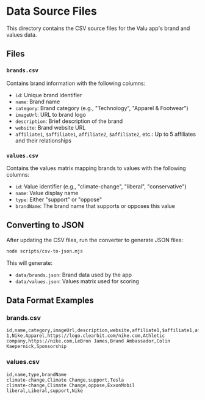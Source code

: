 # Data Source Files

This directory contains the CSV source files for the Valu app's brand and values data.

## Files

### `brands.csv`
Contains brand information with the following columns:
- `id`: Unique brand identifier
- `name`: Brand name
- `category`: Brand category (e.g., "Technology", "Apparel & Footwear")
- `imageUrl`: URL to brand logo
- `description`: Brief description of the brand
- `website`: Brand website URL
- `affiliate1`, `$affiliate1`, `affiliate2`, `$affiliate2`, etc.: Up to 5 affiliates and their relationships

### `values.csv`
Contains the values matrix mapping brands to values with the following columns:
- `id`: Value identifier (e.g., "climate-change", "liberal", "conservative")
- `name`: Value display name
- `type`: Either "support" or "oppose"
- `brandName`: The brand name that supports or opposes this value

## Converting to JSON

After updating the CSV files, run the converter to generate JSON files:

```bash
node scripts/csv-to-json.mjs
```

This will generate:
- `data/brands.json`: Brand data used by the app
- `data/values.json`: Values matrix used for scoring

## Data Format Examples

### brands.csv
```csv
id,name,category,imageUrl,description,website,affiliate1,$affiliate1,affiliate2,$affiliate2
1,Nike,Apparel,https://logo.clearbit.com/nike.com,Athletic company,https://nike.com,LeBron James,Brand Ambassador,Colin Kaepernick,Sponsorship
```

### values.csv
```csv
id,name,type,brandName
climate-change,Climate Change,support,Tesla
climate-change,Climate Change,oppose,ExxonMobil
liberal,Liberal,support,Nike
```
